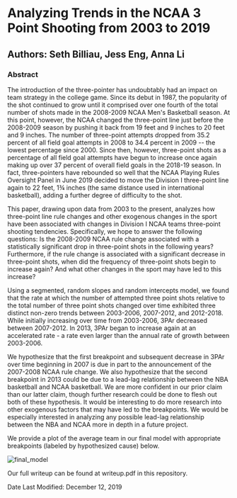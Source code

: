 # Analyzing Trends in the NCAA 3 Point Shooting from 2003 to 2019
## Authors: Seth Billiau, Jess Eng, Anna Li

### Abstract

The introduction of the three-pointer has undoubtably had an impact on team strategy in the college game. Since its debut in 1987, the popularity of the shot continued to grow until it comprised over one fourth of the total number of shots made in the 2008-2009 NCAA Men's Basketball season. At this point, however, the NCAA changed the three-point line just before the 2008-2009 season by pushing it back from 19 feet and 9 inches to 20 feet and 9 inches. The number of three-point attempts dropped from 35.2 percent of all field goal attempts in 2008 to 34.4 percent in 2009 -- the lowest percentage since 2000. Since then, however, three-point shots as a percentage of all field goal attempts have begun to increase once again making up over 37 percent of overall field goals in the 2018-19 season. In fact, three-pointers have rebounded so well that the  NCAA Playing Rules Oversight Panel in June 2019 decided to move the Division I three-point line again to 22 feet, 1¾ inches (the same distance used in international basketball), adding a further degree of difficulty to the shot. 

This paper, drawing upon data from 2003 to the present, analyzes how three-point line rule changes and other exogenous changes in the sport have been associated with changes in Division I NCAA teams three-point shooting tendencies. Specifically, we hope to answer the following questions: Is the 2008-2009 NCAA rule change associated with a statistically significant drop in three-point shots in the following years? Furthermore, if the rule change is associated with a significant decrease in three-point shots, when did the frequency of three-point shots begin to increase again? And what other changes in the sport may have led to this increase? 

Using a segmented, random slopes and random intercepts model, we found that the rate at which the number of attempted three point shots relative to the total number of three point shots changed over time exhibited three distinct non-zero trends between 2003-2006, 2007-2012, and 2012-2018. While initially increasing over time from 2003-2006, 3PAr decreased between 2007-2012. In 2013, 3PAr began to increase again at an accelerated rate - a rate even larger than the annual rate of growth between 2003-2006.  
	    
We hypothesize that the first breakpoint and subsequent decrease in 3PAr over time beginning in 2007 is due in part to the announcement of the 2007-2008 NCAA rule change. We also hypothesize that the second breakpoint in 2013 could be due to a lead-lag relationship between the NBA basketball and NCAA basketball. We are more confident in our prior claim than our latter claim, though further research could be done to flesh out both of these hypothesis. It would be interesting to do more research into other exogenous factors that may have led to the breakpoints. We would be especially interested in analyzing any possible lead-lag relationship between the NBA and NCAA more in depth in a future project. 

We provide a plot of the average team in our final model with appropriate breakpoints (labeled by hypothesized cause) below. 

![final_model](https://github.com/sethbilliau/stat139finalproject/blob/master/images/segmented_final.png)

Our full writeup can be found at writeup.pdf in this repository. 

Date Last Modified: December 12, 2019
